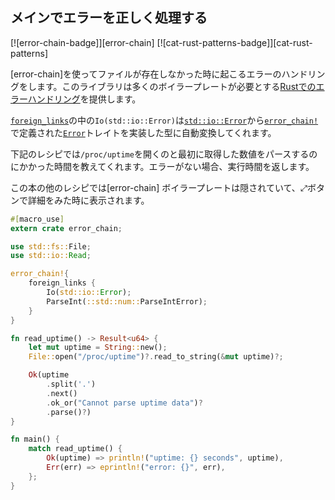 ## メインでエラーを正しく処理する

[![error-chain-badge]][error-chain] [![cat-rust-patterns-badge]][cat-rust-patterns]

[error-chain]を使ってファイルが存在しなかった時に起こるエラーのハンドリングをします。このライブラリは多くのボイラープレートが必要とする[Rustでのエラーハンドリング]を提供します。

[`foreign_links`]の中の`Io(std::io::Error)`は[`std::io::Error`]から[`error_chain!`]で定義された[`Error`]トレイトを実装した型に自動変換してくれます。

下記のレシピでは`/proc/uptime`を開くのと最初に取得した数値をパースするのにかかった時間を教えてくれます。エラーがない場合、実行時間を返します。

この本の他のレシピでは[error-chain] ボイラープレートは隠されていて、⤢ボタンで詳細をみた時に表示されます。

```rust
#[macro_use]
extern crate error_chain;

use std::fs::File;
use std::io::Read;

error_chain!{
    foreign_links {
        Io(std::io::Error);
        ParseInt(::std::num::ParseIntError);
    }
}

fn read_uptime() -> Result<u64> {
    let mut uptime = String::new();
    File::open("/proc/uptime")?.read_to_string(&mut uptime)?;

    Ok(uptime
        .split('.')
        .next()
        .ok_or("Cannot parse uptime data")?
        .parse()?)
}

fn main() {
    match read_uptime() {
        Ok(uptime) => println!("uptime: {} seconds", uptime),
        Err(err) => eprintln!("error: {}", err),
    };
}
```

[`error_chain!`]: https://docs.rs/error-chain/*/error_chain/macro.error_chain.html
[`Error`]: https://doc.rust-lang.org/std/error/trait.Error.html
[`foreign_links`]: https://docs.rs/error-chain/*/error_chain/#foreign-links
[`std::io::Error`]: https://doc.rust-lang.org/std/io/struct.Error.html

[Rustでのエラーハンドリング]: https://doc.rust-lang.org/book/second-edition/ch09-00-error-handling.html
